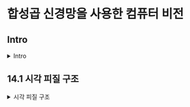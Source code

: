 # 합성곱 신경망을 사용한 컴퓨터 비전 

## Intro
<details>
<summary>Intro</summary>

- CNN은 시각 피질 연구에서 시작되었음 
- 시각분야, 음성인식, 자연어처리에 사용됨
- 시각지능  
    1. CNN구조 
    2. Object Detection
    3. Semantic Segmentation

</details>

## 14.1 시각 피질 구조 
<details>
<summary>시각 피질 구조</summary>

- 고수준 뉴런이 저수준 뉴런의 출력에 기반한다는 아이디어

![image](./img_src/image14-1.PNG)

- 이미지의 부분 특성이 모여 전체를 인식하는 느낌

</details>





